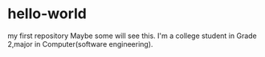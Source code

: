 # hello-world
  my first repository
Maybe some will see this.
I'm a college student in Grade 2,major in Computer(software engineering).
